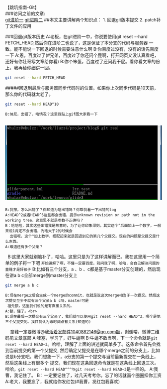 【跳坑指南-Git】<br>
###访问之前的文章:<br>
[git进阶一](https://github.com/zhuang137/blog/blob/master/git/git%E8%BF%9B%E9%98%B6%E4%B8%80.md)
[git进阶二](https://github.com/zhuang137/blog/blob/master/git/git%E8%BF%9B%E9%98%B6%E4%BA%8C.md)
##本文主要讲解两个知识点：
    1. 回退git版本提交
    2. patch补丁文件的应用

###回退git版本历史
    A:老板，在git进阶一中，你说要使用git reset --hard FETCH_HEAD,然后你在进阶二也说了，这是保证了本分支的代码与服务器
      一致。能不能说一下回退的时候需要注意什么啊
    B:你百度过没有，没有的话先百度一下
    A:恩，百度过了(#兄弟，百度过了你还问个屁啊，打开网页又没认真看吧，还好有你壮哥写文章给你看)
    B:你个笨蛋，百度过了还问我干屁。看你看文章的份上，我再给你细讲一回。
```Bash
git reset --hard FETCH_HEAD
```
#####回退到最后与服务器同步代码时的位置。如果你上次同步代码是10天前，那么你的代码就太老了。
```Bash
git reset --hard HEAD^10
```
    B:纳尼，出错了，啥情况？这里我贴上gif图大家看一下
![image](https://github.com/zhuang137/blog/blob/master/picture/git3.gif "git3")
----------
    B:我擦，怎么出错了？你知道为啥出错吗？你帮我看一下出错的log
    A:HEAD^2或者HEAD^5这些都会出错，提示unknown revision or path not in the working tree，这意思不就是参数不正确吗？
    B：哈哈哈，其实这些出错我是故意的，为了让你印象深刻。其实这个^后面加上一个数字，一般来说1肯定不会出错，为啥大于2的时候会
      出错呢，这个^加上数字，搭配起来就是回退到它的第几个父提交。现在的问题是父提交是什么东西。
    A:难道还有多个父亲？
    B:这里大家就别脑补了，哈哈。这里只是为了这样讲解而已。我在这里用一个简单的例子将一下吧
`开始讲解了啊，不懂一定要百度，别问我了啊，哈哈，会自己解决问题的童鞋才是好孩子`
    B:比如有三个分支，a 、b 、c都是基于master分支创建的，然后现在讲a b c全部merge到master分支上
```Bash
git merge a b c
```
    B:现在merge之后会生成一个merge的commit，也就是说这次merge相当于一次提交。然后这次提交至少不就有三个父亲a b c吗，master可是
     祖先额，这里我们说的是有直接关系的。
    A:额，懂了。<br>
    B:现在最后一次提交有三个父亲了，我们就可以使用git reset --hard HEAD^3，哪个是第三个父提交呢。我目前认为跟时间点有关系(知道的)
     童鞋一定要微博@我活着发邮件1040882146@qq.com额，谢谢喽，微博二维码见文章底部
    A:哇塞，学习了，好牛逼啊
    B:牛逼不敢当啊，下一个命令就是`git reset --hard HEAD~3`。哈哈，理解了上面的讲述就简单多了。这条命令首先会找到当前提交的第一个父提交,
     然后确定父提交是在哪个merge之前的分支上，比如说是b分支吧。我们想象一下，a分支的第一个提交与当前最新提交在一条线上，然后这条线上有很多个
     提交，我们现在这条回退命令就是在这条线上回退三次。哈哈，`git reset --hard HEAD^^^与git reset --hard HEAD~3`是一样的。
    A:我曹，我记住了。
    B：一定要记住了，过几天考考你。忘了的话就画个圈圈扣你工资
    A:老大，我要忘了，我就给你发红包(#我曹，发红包我喜欢)
    
    
